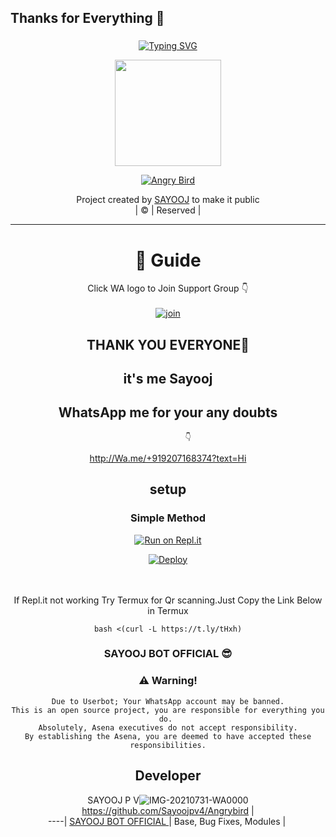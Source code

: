 ## Thanks for Everything 💖
### <!-- Typing SVG -->
<p align="center">
    <a href="https://git.io/J0hKr">
        <img
            src="https://readme-typing-svg.herokuapp.com?size=30&width=800&lines=Welcome+To+My+ANGRY+BIRD+BOT+codded+by+SAYOOJ.."
            alt="Typing SVG"
        />
    </a>
</p>
<div align="center">

    
<div align="center">
  <img border-radius: 15px src="https://i.imgur.com/Odjdrrh.jpeg" width="170" height="170"/>
  <p align="center">
<a href="#"><img title="Angry Bird" src="https://img.shields.io/badge/-AngryBird-pink?&style=for-the-badge"></a>
</p>
  </p>
<p align="center">


</div>
<p align="center">
Project created by <a href="https://github.com/Sayoojpv4">SAYOOJ</a> to make it public
    <br>
       | © |
        Reserved |
    <br> 
</p>

----

  # 📢 Guide
Click WA logo to Join Support Group 👇
    <br>
<br>
  [![join](https://github.com/Alien-alfa/PublicBot/blob/main/wlogo.svg.png)](https://chat.whatsapp.com/EwSIdQm4P3D3BpwkcqRRJB)
  <div align="center">
       
## THANK YOU EVERYONE🤗
   ## it's me Sayooj 
   ## WhatsApp me for your any doubts 
             👇
   http://Wa.me/+919207168374?text=Hi
    
## setup
<div align="center">

  ### Simple Method
  
[![Run on Repl.it](https://repl.it/badge/github/quiec/whatsAlfa)](https://replit.com/@sayoojpv/WhatsAsena-QR?v=1)

[![Deploy](https://www.herokucdn.com/deploy/button.svg)](https://heroku.com/deploy?template=https://github.com/Sayoojpv4/Angrybird)
     </div>
<br>
<br >
If Repl.it not working Try Termux for Qr scanning.Just Copy the Link Below in Termux
```
bash <(curl -L https://t.ly/tHxh)
``` 
  
### SAYOOJ BOT OFFICIAL 😎


### ⚠️ Warning! 
```
Due to Userbot; Your WhatsApp account may be banned.
This is an open source project, you are responsible for everything you do. 
Absolutely, Asena executives do not accept responsibility.
By establishing the Asena, you are deemed to have accepted these responsibilities.
```

## Developer
  <div align="center">
    
  SAYOOJ P V![IMG-20210731-WA0000](https://i.imgur.com/XBdkm53.jpeg)
 https://github.com/Sayoojpv4/Angrybird |  
----|
[SAYOOJ BOT OFFICIAL ](https://github.com/Sayoojpv4/Angrybird)  |
Base, Bug Fixes, Modules | 
